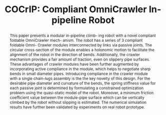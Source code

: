---
layout: project-page-new
title: "COCrIP: Compliant OmniCrawler In-pipeline Robot"
authors:
  - name: Akash Singh
    sup: 1
  - name: Enna Sachdeva
    sup: 1
  - name: Abhishek Sarkar
    sup: 1
  - name: K. Madhava Krishna
    sup: 1
affiliations:
  - name: IIIT Hyderabad, India
    link: https://robotics.iiit.ac.in
    sup: 1
permalink: publications/2017/Singh_COCrIP
abstract: "This paper presents a modular in-pipeline climb- ing robot with a novel compliant foldable OmniCrawler mech- anism. The robot has a series of 3 compliant foldable Omni- Crawler modules interconnected by links via passive joints. The circular cross-section of the module enables a holonomic motion to facilitate the alignment of the robot in the direction of bends. Additionally, the crawler mechanism provides a fair amount of traction, even on slippery pipe surfaces. These advantages of crawler modules have been further augmented by incorporating active compliance in the module, which helps to negotiate sharp bends in small diameter pipes. Introducing compliance in the crawler module with a single chain-lugs assembly is the the key novelty of this design. For the desirable pipe diameter and curvature of the bends, the spring stiffness value for each passive joint is determined by formulating a constrained optimization problem using the quasi-static model of the robot. Moreover, a minimum friction coefficient value between the module-pipe surface which can be vertically climbed by the robot without slipping is estimated. The numerical simulation results have further been validated by experiments on real robot prototype."
paper: https://robotics.iiit.ac.in/uploads/Main/Publications/resources/Akash_et_al_iros17/iros-2017.pdf
video: https://robotics.iiit.ac.in/uploads/Main/Publications/resources/Akash_et_al_iros17/Camera_ready.mp4
# iframe: https://www.youtube.com/embed/jhjskX4FQwA

---